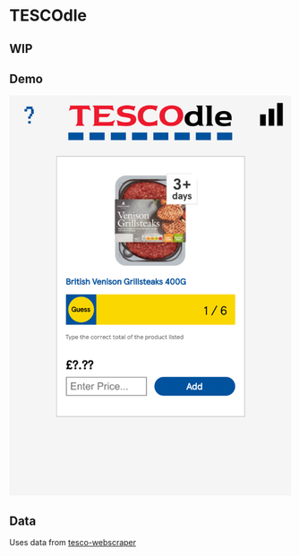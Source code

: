 # TESCOdle

## WIP

## Demo

![tescodle](figures/TESCOdle-1.png)

## Data

Uses data from [tesco-webscraper](https://github.com/wdoyle123/tesco-webscraper.git)
